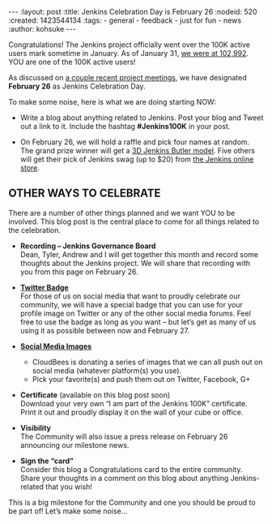 --- :layout: post :title: Jenkins Celebration Day is February 26 :nodeid: 520 :created: 1423544134 :tags: - general - feedback - just for fun - news :author: kohsuke ---

Congratulations! The Jenkins project officially went over the 100K active users mark sometime in January. As of January 31, [we were at 102,992](http://stats.jenkins-ci.org/jenkins-stats/svg/total-jenkins.svg). YOU are one of the 100K active users!

As discussed on [a couple recent project meetings](http://meetings.jenkins-ci.org/jenkins/2015/), we have designated **February 26** as Jenkins Celebration Day.

To make some noise, here is what we are doing starting NOW:

- Write a blog about anything related to Jenkins. Post your blog and Tweet out a link to it. Include the hashtag **\#Jenkins100K** in your post.  

- On February 26, we will hold a raffle and pick four names at random. The grand prize winner will get a [3D Jenkins Butler model](http://jenkins-ci.org/content/jenkins-figure-available-shapeways). Five others will get their pick of Jenkins swag (up to $20) from [the Jenkins online store](http://www.cafepress.com/jenkinsci).

## OTHER WAYS TO CELEBRATE

There are a number of other things planned and we want YOU to be involved. This blog post is the central place to come for all things related to the celebration.

- **Recording – Jenkins Governance Board**  
   Dean, Tyler, Andrew and I will get together this month and record some thoughts about the Jenkins project. We will share that recording with you from this page on February 26.  

- **[Twitter Badge](http://jenkins-ci.org/sites/default/files/images/jenkins-100k-profile_4.jpg)**  
   For those of us on social media that want to proudly celebrate our community, we will have a special badge that you can use for your profile image on Twitter or any of the other social media forums. Feel free to use the badge as long as you want – but let’s get as many of us using it as possible between now and February 27.  

- **[Social Media Images](http://jenkins-ci.org/content/jenkins-100k-celebration-pictures)**
  - CloudBees is donating a series of images that we can all push out on social media (whatever platform(s) you use).
  - Pick your favorite(s) and push them out on Twitter, Facebook, G+
- **Certificate** (available on this blog post soon)  
   Download your very own “I am part of the Jenkins 100K” certificate. Print it out and proudly display it on the wall of your cube or office.  

- **Visibility**  
   The Community will also issue a press release on February 26 announcing our milestone news.  

- **Sign the “card”**  
   Consider this blog a Congratulations card to the entire community. Share your thoughts in a comment on this blog about anything Jenkins-related that you wish!

This is a big milestone for the Community and one you should be proud to be part of! Let’s make some noise…
